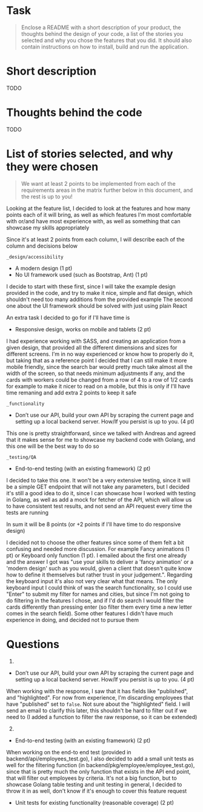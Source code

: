 # Task

> Enclose a README with a short description of your product, the thoughts behind the design of your code, a list of the stories you selected and why you chose the features that you did.
> It should also contain instructions on how to install, build and run the application.

# Short description 

TODO

# Thoughts behind the code

TODO

# List of stories selected, and why they were chosen

> We want at least 2 points to be implemented from each of the requirements areas in the matrix further below in this document, and the rest is up to you!

Looking at the feature list, I decided to look at the features and how many points each of it will bring, as well as which features I'm most comfortable with or/and have most experience with, as well as something that can showcase my skills appropriately

Since it's at least 2 points from each column, I will describe each of the column and decisions below

`_design/accessibility`
- A modern design (1 pt)
- No UI framework used (such as Bootstrap, Ant) (1 pt)

I decide to start with these first, since I will take the example design provided in the code, and try to make it nice, simple and flat design, which shouldn't need too many additions from the provided example
The second one about the UI framework should be solved with just using plain React

An extra task I decided to go for if I'll have time is
- Responsive design, works on mobile and tablets (2 pt)

I had experience working with SASS, and creating an application from a given design, that provided all the different dimensions and sizes for different screens. I'm in no way experienced or know how to properly do it, but taking that as a reference point I decided that I can still make it more mobile friendly, since the search bar would pretty much take almost all the width of the screen, so that needs minimum adjustments if any, and the cards with workers could be changed from a row of 4 to a row of 1/2 cards for example to make it nicer to read on a mobile, but this is only if I'll have time remaning and add extra 2 points to keep it safe

`_functionality`
- Don’t use our API, build your own API by scraping the current page and setting up a local backend server. How/If you persist is up to you. (4 pt)

This one is pretty straightforward, since we talked with Andreas and agreed that it makes sense for me to showcase my backend code with Golang, and this one will be the best way to do so

`_testing/QA`
- End-to-end testing (with an existing framework) (2 pt)

I decided to take this one. It won't be a very extensive testing, since it will be a simple GET endpoint that will not take any parameters, but I decided it's still a good idea to do it, since I can showcase how I worked with testing in Golang, as well as add a mock for fetcher of the API, which will allow us to have consistent test results, and not send an API request every time the tests are running

In sum it will be 8 points (or +2 points if I'll have time to do responsive design)

I decided not to choose the other features since some of them felt a bit confusing and needed more discussion. For example Fancy animations (1 pt) or Keyboard only function (1 pt). I emailed about the first one already and the answer I got was "use your skills to deliver a 'fancy animation' or a 'modern design' such as you would, given a client that doesn't quite know how to define it themselves but rather trust in your judgement.". Regarding the keyboard input it's also not very clear what that means. The only keyboard input I could think of was the search functionality, so I could use "Enter" to submit my filter for names and cities, but since I'm not going to do filtering in the features I chose, and if I'd do search I would filter the cards differently than pressing enter (so filter them every time a new letter comes in the search field). Some other features I didn't have much experience in doing, and decided not to pursue them

# Questions

1.
- Don’t use our API, build your own API by scraping the current page and setting up a local backend server. How/If you persist is up to you. (4 pt)

When working with the response, I saw that it has fields like "published", and "highlighted". For now from experience, I'm discarding employees that have "published" set to `false`. Not sure about the "highlighted" field. I will send an email to clarify this later, this shouldn't be hard to filter out if we need to (I added a function to filter the raw response, so it can be extended)

2.
- End-to-end testing (with an existing framework) (2 pt)

When working on the end-to end test (provided in backend/api/employees_test.go), I also decided to add a small unit tests as well for the filtering function (in backend/pkg/employee/employee_test.go), since that is pretty much the only function that exists in the API end point, that will filter out employees by criteria. It's not a big function, but to showcase Golang table testing and unit testing in general, I decided to throw it in as well, don't know if it's enough to cover this feature request
- Unit tests for existing functionality (reasonable coverage) (2 pt)